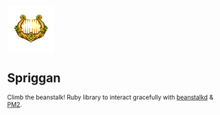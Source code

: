 
<img src="https://raw.githubusercontent.com/Ifiht/Spriggan/main/resources/dhl4_harp_by_Rasgar.png" width="109" height="109">

# Spriggan
Climb the beanstalk! Ruby library to interact gracefully with [beanstalkd](https://github.com/beanstalkd/beanstalkd) & [PM2](https://github.com/Unitech/pm2).
